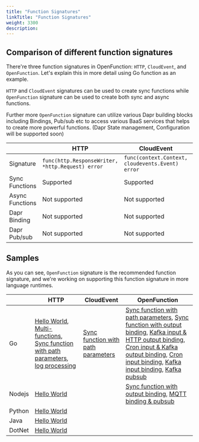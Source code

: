 ```yaml
---
title: "Function Signatures"
linkTitle: "Function Signatures"
weight: 3300
description: 
---
```


## Comparison of different function signatures

There're three function signatures in OpenFunction: `HTTP`, `CloudEvent`, and `OpenFunction`. Let's explain this in more detail using Go function as an example.

`HTTP` and `CloudEvent` signatures can be used to create sync functions while `OpenFunction` signature can be used to create both sync and async functions.

Further more `OpenFunction` signature can utilize various Dapr building blocks including Bindings, Pub/sub etc to access various BaaS services that helps to create more powerful functions. (Dapr State management, Configuration will be supported soon)

|           | HTTP | CloudEvent | OpenFunction |
|-----------|----------------|----------------------|------------------------|
| Signature | `func(http.ResponseWriter, *http.Request) error` | `func(context.Context, cloudevents.Event) error` | `func(ofctx.Context, []byte) (ofctx.Out, error)` |
| Sync Functions | Supported | Supported | Supported |
| Async Functions | Not supported | Not supported | Supported |
| Dapr Binding | Not supported | Not supported | Supported |
| Dapr Pub/sub | Not supported | Not supported | Supported |

## Samples

As you can see, `OpenFunction` signature is the recommended function signature, and we're working on supporting this function signature in more language runtimes.

|           | HTTP | CloudEvent | OpenFunction |
|-----------|----------------|----------------------|------------------------|
| Go        | [Hello World](https://github.com/OpenFunction/samples/tree/main/functions/knative/hello-world-go), [Multi-functions](https://github.com/OpenFunction/samples/tree/main/functions/knative/multiple-functions-go), [Sync function with path parameters](https://github.com/OpenFunction/samples/tree/main/functions/knative/path-parameters-function-go), [log processing](https://github.com/OpenFunction/samples/blob/main/functions/knative/logs-handler-function/LogsHandler.go) | [Sync function with path parameters](https://github.com/OpenFunction/samples/tree/main/functions/knative/path-parameters-function-go) | [Sync function with path parameters](https://github.com/OpenFunction/samples/tree/main/functions/knative/path-parameters-function-go), [Sync function with output binding](https://github.com/OpenFunction/samples/tree/main/functions/knative/with-output-binding), [Kafka input & HTTP output binding](https://github.com/OpenFunction/samples/tree/main/functions/async/logs-handler-function), [Cron input & Kafka output binding](https://github.com/OpenFunction/samples/tree/main/functions/async/bindings/cron-input-kafka-output), [Cron input binding](https://github.com/OpenFunction/samples/tree/main/functions/async/bindings/cron-input), [Kafka input binding](https://github.com/OpenFunction/samples/tree/main/functions/async/bindings/kafka-input), [Kafka pubsub](https://github.com/OpenFunction/samples/tree/main/functions/async/pubsub) |
| Nodejs    | [Hello World](https://github.com/OpenFunction/samples/tree/main/functions/knative/hello-world-node) |  | [Sync function with output binding](https://github.com/OpenFunction/samples/tree/main/functions/knative/with-output-binding-node), [MQTT binding & pubsub](https://github.com/OpenFunction/samples/tree/main/functions/async/mqtt-io-node) |
| Python    | [Hello World](https://github.com/OpenFunction/samples/tree/main/functions/knative/hello-world-python) |  |  |
| Java      | [Hello World](https://github.com/OpenFunction/samples/tree/main/functions/knative/hello-world-java) |  |  |
| DotNet    | [Hello World](https://github.com/OpenFunction/samples/tree/main/functions/knative/hello-world-dotnet) |  |  |